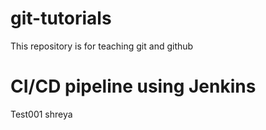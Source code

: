 # git-tutorials
This repository is for teaching git and github

# CI/CD pipeline using Jenkins
Test001
shreya
